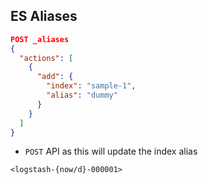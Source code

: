 ## ES Aliases

```json
POST _aliases
{
  "actions": [
    {
      "add": {
        "index": "sample-1",
        "alias": "dummy"
      }
    }
  ]
}

```

- `POST` API as this will update the index alias 

```<logstash-{now/d}-000001>```